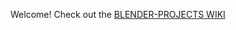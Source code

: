 Welcome!
Check out the [BLENDER-PROJECTS WIKI](https://github.com/ux-fran/blender-projects-repo/wiki)

